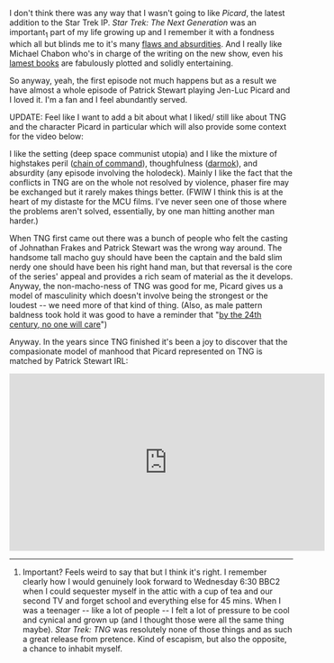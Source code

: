 I don't think there was any way that I wasn't going to like _Picard_, the latest addition to the Star Trek IP. _Star Trek: The Next Generation_ was an important<sub>1</sub> part of my life growing up and I remember it with a fondness which all but blinds me to it's many <a href="https://www.youtube.com/watch?v=iyI542boYs0">flaws and absurdities</a>. And I really like Michael Chabon who's in charge of the writing on the new show, even his <a href="https://en.m.wikipedia.org/wiki/Telegraph_Avenue_(novel)">lamest books</a> are fabulously plotted and solidly entertaining.

So anyway, yeah, the first episode not much happens but as a result we have almost a whole episode of Patrick Stewart playing Jen-Luc Picard and I loved it. I'm a fan and I feel abundantly served.

UPDATE: Feel like I want to add a bit about what I liked/ still like about TNG and the character Picard in particular which will also provide some context for the video below: 

I like the setting (deep space communist utopia) and I like the mixture of highstakes peril (<a href
="https://en.wikipedia.org/wiki/Chain_of_Command_(Star_Trek%3A_The_Next_Generation)">chain of command</a>), thoughfulness (<a href="https://www.theatlantic.com/entertainment/archive/2014/06/star-trek-tng-and-the-limits-of-language-shaka-when-the-walls-fell/372107/">darmok</a>), and absurdity (any episode involving the holodeck). Mainly I like the fact that the conflicts in TNG are on the whole not resolved by violence, phaser fire may be exchanged but it rarely makes things better. (FWIW I think this is at the heart of my distaste for the MCU films. I've never seen one of those where the problems aren't solved, essentially, by one man hitting another man harder.) 

When TNG first came out there was a bunch of people who felt the casting of Johnathan Frakes and Patrick Stewart was the wrong way around. The handsome tall macho guy should have been the captain and the bald slim nerdy one should have been his right hand man, but that reversal is the core of the series' appeal and provides a rich seam of material as the it develops. Anyway, the non-macho-ness of TNG was good for me, Picard gives us a model of masculinity which doesn't involve being the strongest or the loudest -- we need more of that kind of thing. (Also, as male pattern baldness took hold it was good to have a reminder that "<a href="https://terriermandotcom.blogspot.com/2015/07/gene-roddenberry-on-male-pattern.html">by the 24th century, no one will care</a>")

Anyway. In the years since TNG finished it's been a joy to discover that the compasionate model of manhood that Picard represented on TNG is matched by Patrick Stewart IRL:

<iframe width="560" height="315" src="https://www.youtube-nocookie.com/embed/TqFaiVNuy1k" frameborder="0" allow="accelerometer; autoplay; encrypted-media; gyroscope; picture-in-picture" allowfullscreen></iframe>

---

1. Important? Feels weird to say that but I think it's right. I remember clearly how I would genuinely look forward to Wednesday 6:30 BBC2 when I could sequester myself in the attic with a cup of tea and our second TV and forget school and everything else for 45 mins. When I was a teenager -- like a lot of people -- I felt a lot of pressure to be cool and cynical and grown up (and I thought those were all the same thing maybe). _Star Trek: TNG_ was resolutely none of those things and as such a great release from pretence. Kind of escapism, but also the opposite, a chance to inhabit myself.